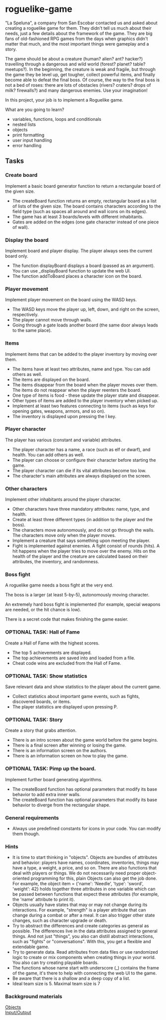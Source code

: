 # roguelike-game
"La Speluna", a company from San Escobar contacted us and asked about creating a roguelike game for them. They didn't tell us much about their needs, just a few details about the framework of the game. They are big fans of old-fashioned RPG games from the days when graphics didn't matter that much, and the most important things were gameplay and a story.

The game should be about a creature (human? alien? ant? hacker?) travelling through a dangerous and wild world (forest? planet? table? meetups?). In the beginning, the creature is weak and fragile, but through the game they be level up, get tougher, collect powerful items, and finally become able to defeat the final boss. Of course, the way to the final boss is not a bed of roses: there are lots of obstacles (rivers? craters? drops of milk? firewalls?) and many dangerous enemies. Use your imagination!

In this project, your job is to implement a Roguelike game.

What are you going to learn?
* variables, functions, loops and conditionals
* nested lists
* objects
* print formatting
* user input handling
* error handling

## Tasks

### Create board
Implement a basic board generator function to return a rectangular board of the given size.

* The createBoard function returns an empty, rectangular board as a list of lists of the given size. The board contains characters according to the field type (such as spaces all around and wall icons on its edges).
* The game has at least 3 boards/levels with different inhabitants.
* Gates are added on the edges (one gate character instead of one piece of wall).

### Display the board
Implement board and player display. The player always sees the current board only.

* The function displayBoard displays a board (passed as an argument). You can use _displayBoard function to update the web UI.
* The function addToBoard places a character icon on the board.

### Player movement
Implement player movement on the board using the WASD keys.

* The WASD keys move the player up, left, down, and right on the screen, respectively.
* The player cannot move through walls.
* Going through a gate loads another board (the same door always leads to the same place).
### Items
Implement items that can be added to the player inventory by moving over them.

* The items have at least two attributes, name and type. You can add others as well.
* The items are displayed on the board.
* The items disappear from the board when the player moves over them. The items do not reappear when the player reenters the board.
* One type of items is food - these update the player state and disappear.
* Other types of items are added to the player inventory when picked up.
* Implement at least two features connecting to items (such as keys for opening gates, weapons, armors, and so on).
* The inventory is displayed upon pressing the I key.
### Player character
The player has various (constant and variable) attributes.

* The player character has a name, a race (such as elf or dwarf), and health. You can add others as well.
* The player can choose or configure their character before starting the game.
* The player character can die if its vital attributes become too low.
* The character's main attributes are always displayed on the screen.
### Other characters
Implement other inhabitants around the player character.

* Other characters have three mandatory attributes: name, type, and health.
* Create at least three different types (in addition to the player and the boss).
* The characters move autonomously, and do not go through the walls. The characters move only when the player moves.
* Implement a creature that says something upon meeting the player.
* Fight is implemented against enemies. A fight consist of rounds (hits). A hit happens when the player tries to move over the enemy. Hits on the health of the player and the creature are calculated based on their attributes, the inventory, and randomness.
### Boss fight
A roguelike game needs a boss fight at the very end.

The boss is a larger (at least 5-by-5), autonomously moving character.

An extremely hard boss fight is implemented (for example, special weapons are needed, or the hit chance is low).

There is a secret code that makes finishing the game easier.
### OPTIONAL TASK: Hall of Fame
Create a Hall of Fame with the highest scores.

* The top 5 achievements are displayed.
* The top achievements are saved into and loaded from a file.
* Cheat code wins are excluded from the Hall of Fame.
### OPTIONAL TASK: Show statistics
Save relevant data and show statistics to the player about the current game.

* Collect statistics about important game events, such as fights, discovered boards, or items.
* The player statistics are displayed upon pressing P.
### OPTIONAL TASK: Story
Create a story that grabs attention.

* There is an intro screen about the game world before the game begins.
* There is a final screen after winning or losing the game.
* There is an information screen on the authors.
* There is an information screen on how to play the game.
### OPTIONAL TASK: Pimp up the board.
Implement further board generating algorithms.

* The createBoard function has optional parameters that modify its base behavior to add extra inner walls.
* The createBoard function has optional parameters that modify its base behavior to diverge from the rectangular shape.

### General requirements
* Always use predefined constants for icons in your code. You can modify them though.

### Hints
* It is time to start thinking in "objects". Objects are bundles of attributes and behavior: players have names, coordinates, inventories, things may have a type, a weight, a price, and so on. There are also functions that deal with players or things. We do not necessarily need proper object-oriented programming for this, plain Objects can also get the job done. For example, the object item = {'name': 'Needle', 'type': 'sword', 'weight': 42} holds together three attributes in one variable which can be passed between functions that expect these attributes (for example, the 'name' attribute to print it).
* Objects usually have states that may or may not change during its interactions. For example, "strength" is a player attribute that can change during a combat or after a meal. It can also trigger other state changes, such as character upgrade or death.
* Try to abstract the differences and create categories as general as possible. The differences live in the data attributes assigned to general things. And not just "things", you also can distill abstract interactions, such as "fights" or "conversations". With this, you get a flexible and extendable game.
* Try to generate data. Read attributes from data files or use randomized logic to create or mix components when creating things in your world. You also can try creating playable boards.
* The functions whose name start with underscore (_) contains the frame of the game, it's there to help with connecting the web UI to the game.
* Be aware that there is a shallow and a deep copy of a list.
* Ideal team size is 5. Maximal team size is 7
### Backkground materials
[Objects](../JavascriptObjects.md)  
[Input/Output](../JavascriptIO.md)  
